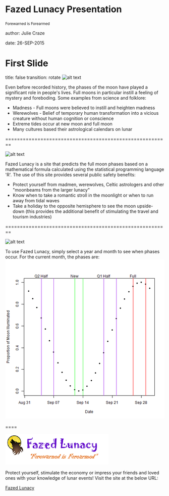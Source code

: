 Fazed Lunacy Presentation 
========================================================

<small>Forewarned is Forearmed</small>

author: Julie Craze

date: 26-SEP-2015



First Slide
========================================================
title: false
transition: rotate
![alt text](https://github.com/alljoy1/Developing-Data-Projects-/tree/master/FazedLunacyPresentation-figure/Logo.png)

Even before recorded history, the phases of the moon have played a significant role in people's lives.  Full moons in particular instill a feeling of mystery and foreboding.  Some examples from science and folklore:
- Madness - Full moons were believed to instill and heighten madness
- Werewolves - Belief of temporary human transformation into a vicious creature without human cognition or conscience 
- Extreme tides occur at new moon and full moon
- Many cultures based their astrological calendars on lunar

========================================================

![alt text](https://github.com/alljoy1/Developing-Data-Projects-/tree/master/FazedLunacyPresentation-figure/Logo.png)   

Fazed Lunacy is a site that predicts the full moon phases based on a mathematical formula calculated using the statistical programming language 'R'.  The use of this site provides several public safety benefits:

- Protect yourself from madmen, werewolves, Celtic astrologers and other "moonbeams from the larger lunacy"
- Know when to take a romantic stroll in the moonlight or when to run away from tidal waves
- Take a holiday to the opposite hemisphere to see the moon upside-down (this provides the additional benefit of stimulating the travel and tourism industries)

========================================================

![alt text](https://github.com/alljoy1/Developing-Data-Projects-/tree/master/FazedLunacyPresentation-figure/Logo.png)   

To use Fazed Lunacy, simply select a year and month to see when phases occur.  For the current month, the phases are:
![plot of chunk unnamed-chunk-1](FazedLunacyPresentation-figure/unnamed-chunk-1-1.png) 

====

![alt text](Logo.png)   

Protect yourself, stimulate the economy or impress your friends and loved ones with your knowledge of lunar events!  Visit the site at the below URL:

[Fazed Lunacy](https://alljoy1.shinyapps.io/PhasedLoonacy)

